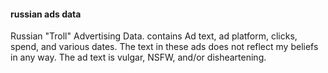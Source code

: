 #### russian ads data
Russian "Troll" Advertising Data. contains Ad text, ad platform, clicks, spend, and various dates.
The text in these ads does not reflect my beliefs in any way. The ad text is vulgar, NSFW, and/or disheartening.
